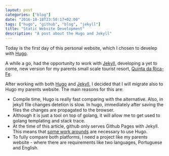 ```yaml
---
layout: post
categories: ["blog"]
date: "2016-10-18T23:50:17+02:00"
tags: ["hugo", "github", "blog", "jekyll"]
title: "Static Website Development"
description: "A post about the Hugo and Jekyll"
---
```


Today is the first day of this personal website, which I chosen to develep with [Hugo](https://gohugo.io/).

A while a go, had the opportunity to work with [Jekyll](https://jekyllrb.com/), developing a yet to come, new version for my parents small scale 
tourist resort, [Quinta da Rica-Fe](http://www.quintadaricafe.pt/).

After working with both [Hugo](https://gohugo.io/) and [Jekyll](https://jekyllrb.com/), I decided that I will migrate also to Hugo my parents website. The main reasons for this are:

* Compile time, Hugo is really fast comparing with the alternative. Also, in jekyll file changes detetion is slow. In hugo, immediately after saving the files the changes are propagated to the browser.
* Although it is just a tool on top of golang, it will allow me to get used to golang templating and stack trace.
* At the time of this article, github only serves Github Pages with Jekyll. This means that [some work arounds](https://gohugo.io/tutorials/github-pages-blog/) are necessary to use Hugo.
* To fully compare both platforms, I need a project like my parents website - where there are requirements like two languages, Portuguese and English.

